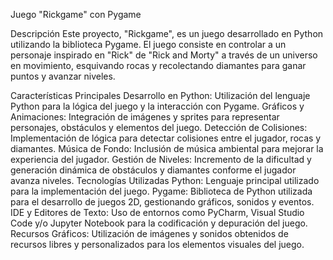 Juego "Rickgame" con Pygame

Descripción
Este proyecto, "Rickgame", es un juego desarrollado en Python utilizando la biblioteca Pygame. 
El juego consiste en controlar a un personaje inspirado en "Rick" de "Rick and Morty" a través de un universo en movimiento, esquivando rocas y recolectando diamantes para ganar puntos y avanzar niveles.

Características Principales
Desarrollo en Python: Utilización del lenguaje Python para la lógica del juego y la interacción con Pygame.
Gráficos y Animaciones: Integración de imágenes y sprites para representar personajes, obstáculos y elementos del juego.
Detección de Colisiones: Implementación de lógica para detectar colisiones entre el jugador, rocas y diamantes.
Música de Fondo: Inclusión de música ambiental para mejorar la experiencia del jugador.
Gestión de Niveles: Incremento de la dificultad y generación dinámica de obstáculos y diamantes conforme el jugador avanza niveles.
Tecnologías Utilizadas
Python: Lenguaje principal utilizado para la implementación del juego.
Pygame: Biblioteca de Python utilizada para el desarrollo de juegos 2D, gestionando gráficos, sonidos y eventos.
IDE y Editores de Texto: Uso de entornos como PyCharm, Visual Studio Code y/o Jupyter Notebook para la codificación y depuración del juego.
Recursos Gráficos: Utilización de imágenes y sonidos obtenidos de recursos libres y personalizados para los elementos visuales del juego.
